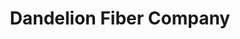 ---
title: "Dandelion Fiber Company"
url: /minneapolis/dandelion-fiber-company/
shop: Nähzubehör
---